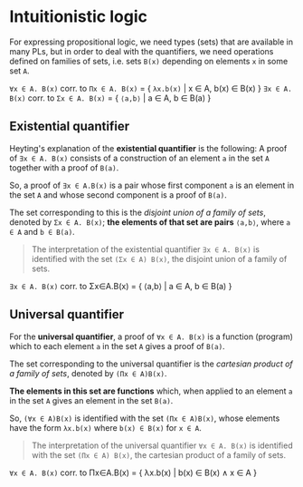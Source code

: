 # Intuitionistic logic

For expressing propositional logic, we need types (sets) that are available in many PLs, but in order to deal with the quantifiers, we need operations defined on families of sets, i.e. sets `B(x)` depending on elements `x` in some set `A`.

`∀x ∈ A. B(x)` corr. to `Πx ∈ A. B(x)` = { `λx.b(x)` | x ∈ A, b(x) ∈ B(x) }
`∃x ∈ A. B(x)` corr. to `Σx ∈ A. B(x)` = { `⟨a,b⟩`   | a ∈ A,    b ∈ B(a) }


## Existential quantifier

Heyting's explanation of the **existential quantifier** is the following: 
A proof of `∃x ∈ A. B(x)` consists of a construction of an element `a` in the set `A` together with a proof of `B(a)`.

So, a proof of `∃x ∈ A.B(x)` is a pair whose first component `a` is an element in the set `A` and whose second component is a proof of `B(a)`.

The set corresponding to this is the *disjoint union of a family of sets*, denoted by `Σx ∈ A. B(x)`; **the elements of that set are pairs** `⟨a,b⟩`, where `a ∈ A` and `b ∈ B(a)`.

> The interpretation of the existential quantifier `∃x ∈ A. B(x)` is identified with the set `(Σx ∈ A) B(x)`, the disjoint union of a family of sets.

`∃x ∈ A. B(x)` corr. to Σx∈A.B(x) = { ⟨a,b⟩ | a ∈ A, b ∈ B(a) }


## Universal quantifier

For the **universal quantifier**, a proof of `∀x ∈ A. B(x)` is a function (program) which to each element `a` in the set `A` gives a proof of `B(a)`.

The set corresponding to the universal quantifier is the *cartesian product of a family of sets*, denoted by `(Πx ∈ A)B(x)`.

**The elements in this set are functions** which, when applied to an element `a` in the set `A` gives an element in the set `B(a)`.

So, `(∀x ∈ A)B(x)` is identified with the set `(Πx ∈ A)B(x)`, whose elements have the form `λx.b(x)` where `b(x) ∈ B(x)` for `x ∈ A`.

> The interpretation of the universal quantifier `∀x ∈ A. B(x)` is identified with the set `(Πx ∈ A) B(x)`, the cartesian product of a family of sets.

`∀x ∈ A. B(x)` corr. to Πx∈A.B(x) = { λx.b(x) | b(x) ∈ B(x) ∧ x ∈ A }

</fieldset>
